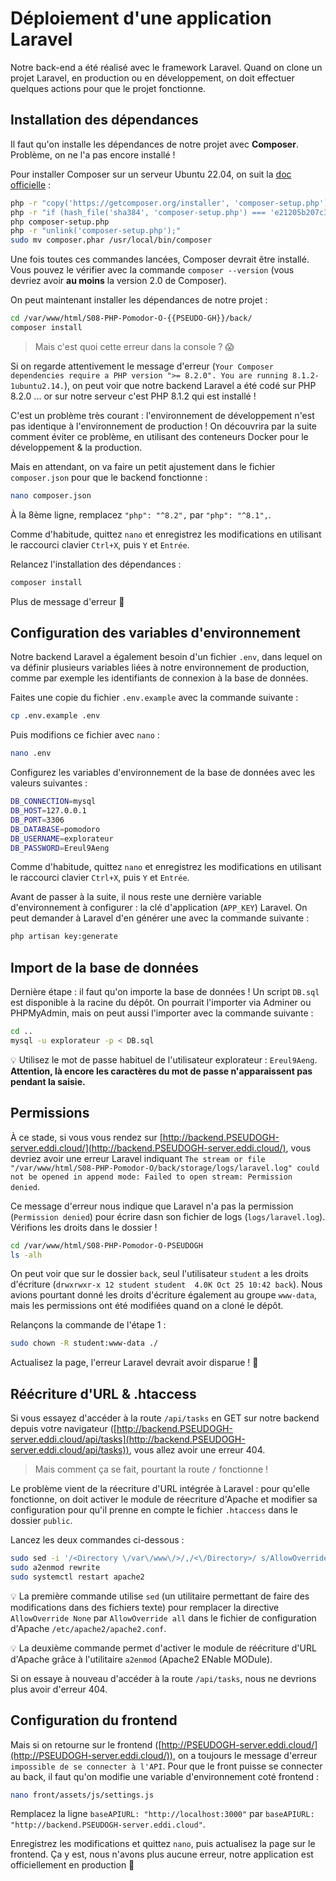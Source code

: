 # Déploiement d'une application Laravel

Notre back-end a été réalisé avec le framework Laravel. Quand on clone un projet Laravel, en production ou en développement, on doit effectuer quelques actions pour que le projet fonctionne.

## Installation des dépendances

Il faut qu'on installe les dépendances de notre projet avec **Composer**. Problème, on ne l'a pas encore installé !

Pour installer Composer sur un serveur Ubuntu 22.04, on suit la [doc officielle](https://getcomposer.org/download/) :

```bash
php -r "copy('https://getcomposer.org/installer', 'composer-setup.php');"
php -r "if (hash_file('sha384', 'composer-setup.php') === 'e21205b207c3ff031906575712edab6f13eb0b361f2085f1f1237b7126d785e826a450292b6cfd1d64d92e6563bbde02') { echo 'Installer verified'; } else { echo 'Installer corrupt'; unlink('composer-setup.php'); } echo PHP_EOL;"
php composer-setup.php
php -r "unlink('composer-setup.php');"
sudo mv composer.phar /usr/local/bin/composer
```

Une fois toutes ces commandes lancées, Composer devrait être installé. Vous pouvez le vérifier avec la commande `composer --version` (vous devriez avoir **au moins** la version 2.0 de Composer).

On peut maintenant installer les dépendances de notre projet :

```bash
cd /var/www/html/S08-PHP-Pomodor-O-{{PSEUDO-GH}}/back/
composer install
```

> Mais c'est quoi cette erreur dans la console ? 😱

Si on regarde attentivement le message d'erreur (`Your Composer dependencies require a PHP version ">= 8.2.0". You are running 8.1.2-1ubuntu2.14.`), on peut voir que notre backend Laravel a été codé sur PHP 8.2.0 ... or sur notre serveur c'est PHP 8.1.2 qui est installé !

C'est un problème très courant : l'environnement de développement n'est pas identique à l'environnement de production ! On découvrira par la suite comment éviter ce problème, en utilisant des conteneurs Docker pour le développement & la production.

Mais en attendant, on va faire un petit ajustement dans le fichier `composer.json` pour que le backend fonctionne :

```bash
nano composer.json
```

À la 8ème ligne, remplacez `"php": "^8.2",` par `"php": "^8.1",`.

Comme d'habitude, quittez `nano` et enregistrez les modifications en utilisant le raccourci clavier `Ctrl+X`, puis `Y` et `Entrée`.

Relancez l'installation des dépendances :

```bash
composer install
```

Plus de message d'erreur 🎉

## Configuration des variables d'environnement

Notre backend Laravel a également besoin d'un fichier `.env`, dans lequel on va définir plusieurs variables liées à notre environnement de production, comme par exemple les identifiants de connexion à la base de données.

Faites une copie du fichier `.env.example` avec la commande suivante :

```bash
cp .env.example .env
```

Puis modifions ce fichier avec `nano` :

```bash
nano .env
```

Configurez les variables d'environnement de la base de données avec les valeurs suivantes :

```bash
DB_CONNECTION=mysql
DB_HOST=127.0.0.1
DB_PORT=3306
DB_DATABASE=pomodoro
DB_USERNAME=explorateur
DB_PASSWORD=Ereul9Aeng
```

Comme d'habitude, quittez `nano` et enregistrez les modifications en utilisant le raccourci clavier `Ctrl+X`, puis `Y` et `Entrée`.

Avant de passer à la suite, il nous reste une dernière variable d'environnement à configurer : la clé d'application (`APP_KEY`) Laravel. On peut demander à Laravel d'en générer une avec la commande suivante :

```bash
php artisan key:generate
```

## Import de la base de données

Dernière étape : il faut qu'on importe la base de données ! Un script `DB.sql` est disponible à la racine du dépôt. On pourrait l'importer via Adminer ou PHPMyAdmin, mais on peut aussi l'importer avec la commande suivante :

```bash
cd ..
mysql -u explorateur -p < DB.sql
```

💡 Utilisez le mot de passe habituel de l'utilisateur explorateur : `Ereul9Aeng`. **Attention, là encore les caractères du mot de passe n'apparaissent pas pendant la saisie.**

## Permissions

À ce stade, si vous vous rendez sur [http://backend.PSEUDOGH-server.eddi.cloud/](http://backend.PSEUDOGH-server.eddi.cloud/), vous devriez avoir une erreur Laravel indiquant `The stream or file "/var/www/html/S08-PHP-Pomodor-O/back/storage/logs/laravel.log" could not be opened in append mode: Failed to open stream: Permission denied`.

Ce message d'erreur nous indique que Laravel n'a pas la permission (`Permission denied`) pour écrire dasn son fichier de logs (`logs/laravel.log`). Vérifions les droits dans le dossier !

```bash
cd /var/www/html/S08-PHP-Pomodor-O-PSEUDOGH
ls -alh
```

On peut voir que sur le dossier `back`, seul l'utilisateur `student` a les droits d'écriture (`drwxrwxr-x 12 student student  4.0K Oct 25 10:42 back`). Nous avions pourtant donné les droits d'écriture également au groupe `www-data`, mais les permissions ont été modifiées quand on a cloné le dépôt.

Relançons la commande de l'étape 1 :

```bash
sudo chown -R student:www-data ./
```

Actualisez la page, l'erreur Laravel devrait avoir disparue ! 🎉

## Réécriture d'URL & .htaccess

Si vous essayez d'accéder à la route `/api/tasks` en GET sur notre backend depuis votre navigateur ([http://backend.PSEUDOGH-server.eddi.cloud/api/tasks](http://backend.PSEUDOGH-server.eddi.cloud/api/tasks)), vous allez avoir une erreur 404.

> Mais comment ça se fait, pourtant la route `/` fonctionne !

Le problème vient de la réecriture d'URL intégrée à Laravel : pour qu'elle fonctionne, on doit activer le module de réecriture d'Apache et modifier sa configuration pour qu'il prenne en compte le fichier `.htaccess` dans le dossier `public`.

Lancez les deux commandes ci-dessous :

```bash
sudo sed -i '/<Directory \/var\/www\/>/,/<\/Directory>/ s/AllowOverride None/AllowOverride all/' /etc/apache2/apache2.conf
sudo a2enmod rewrite
sudo systemctl restart apache2
```

💡 La première commande utilise `sed` (un utilitaire permettant de faire des modifications dans des fichiers texte) pour remplacer la directive `AllowOverride None` par `AllowOverride all` dans le fichier de configuration d'Apache `/etc/apache2/apache2.conf`.

💡 La deuxième commande permet d'activer le module de réécriture d'URL d'Apache grâce à l'utilitaire `a2enmod` (Apache2 ENable MODule).

Si on essaye à nouveau d'accéder à la route `/api/tasks`, nous ne devrions plus avoir d'erreur 404.

## Configuration du frontend

Mais si on retourne sur le frontend ([http://PSEUDOGH-server.eddi.cloud/](http://PSEUDOGH-server.eddi.cloud/)), on a toujours le message d'erreur `impossible de se connecter à l'API`. Pour que le front puisse se connecter au back, il faut qu'on modifie une variable d'environnement coté frontend :

```bash
nano front/assets/js/settings.js
```

Remplacez la ligne `baseAPIURL: "http://localhost:3000"` par `baseAPIURL: "http://backend.PSEUDOGH-server.eddi.cloud"`.

Enregistrez les modifications et quittez `nano`, puis actualisez la page sur le frontend. Ça y est, nous n'avons plus aucune erreur, notre application est officiellement en production 🎉
